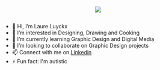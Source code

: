<h1 align="center">
    <p>
        <img src="https://readme-typing-svg.herokuapp.com/?color=FFFFFF&center=true&lines=Graphic+Designer">
    </p>
</h1>

- 👋 Hi, I’m Laure Luyckx
- 👀 I’m interested in Designing, Drawing and Cooking
- 🌱 I’m currently learning Graphic Design and Digital Media
- 💞️ I’m looking to collaborate on Graphic Design projects
- 📫 Connect with me on [Linkedin](https://be.linkedin.com/in/laure-luyckx-83b9041b7)
- ⚡ Fun fact: I'm autistic
